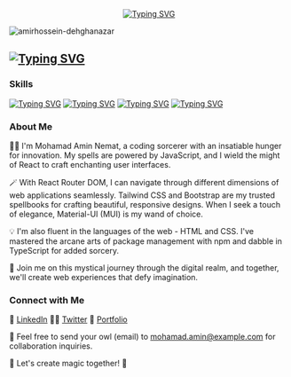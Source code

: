 <div align="center"><a href="https://git.io/typing-svg"><img src="https://readme-typing-svg.demolab.com?font=Fira+Code&pause=1000&color=F7F7F7&background=7779FF00&width=435&lines=Hi%2C+I'm+Mohamad+Amin+Nemat;A+Frontend+Developer" alt="Typing SVG" /></a></div>

<p><img align="center" src="https://i.pinimg.com/originals/8b/35/fe/8b35fef55fba1a201c9c7a11d3ec3d64.gif" alt="amirhossein-dehghanazar" /></p>

## <a href="https://git.io/typing-svg"><img src="https://readme-typing-svg.demolab.com?font=Fira+Code&pause=1000&color=F7F7F7&background=7779FF00&width=435&lines=JavaScript+Enthusiast+%7C+Frontend+Wizard" alt="Typing SVG" /></a>
### Skills

<a href="https://git.io/typing-svg"><img src="https://readme-typing-svg.demolab.com?font=Fira+Code&pause=1000&color=F7F7F7&background=7779FF00&width=435&lines=%F0%9F%9A%80+React+%7C+React+Router+DOM+%7C+Tailwind+CSS+%7C+Bootstrap+%7C+Material-UI+(MUI)" alt="Typing SVG" /></a>
<a href="https://git.io/typing-svg"><img src="https://readme-typing-svg.demolab.com?font=Fira+Code&pause=1000&color=F7F7F7&background=7779FF00&width=435&lines=%F0%9F%8C%90+HTML+%7C+CSS+%7C+JavaScript+%7C+TypeScript" alt="Typing SVG" /></a>
<a href="https://git.io/typing-svg"><img src="https://readme-typing-svg.demolab.com?font=Fira+Code&pause=1000&color=F7F7F7&background=7779FF00&width=435&lines=%F0%9F%93%A6+npm+%7C+Yarn" alt="Typing SVG" /></a>
<a href="https://git.io/typing-svg"><img src="https://readme-typing-svg.demolab.com?font=Fira+Code&pause=1000&color=F7F7F7&background=7779FF00&width=435&lines=%F0%9F%94%AE+Always+exploring+new+horizons+in+the+coding+universe" alt="Typing SVG" /></a>
### About Me

🧙‍♂️ I'm Mohamad Amin Nemat, a coding sorcerer with an insatiable hunger for innovation. My spells are powered by JavaScript, and I wield the might of React to craft enchanting user interfaces.

🪄 With React Router DOM, I can navigate through different dimensions of web applications seamlessly. Tailwind CSS and Bootstrap are my trusted spellbooks for crafting beautiful, responsive designs. When I seek a touch of elegance, Material-UI (MUI) is my wand of choice.

💡 I'm also fluent in the languages of the web - HTML and CSS. I've mastered the arcane arts of package management with npm and dabble in TypeScript for added sorcery.

🌌 Join me on this mystical journey through the digital realm, and together, we'll create web experiences that defy imagination.

### Connect with Me

🔮 [LinkedIn](https://www.linkedin.com/in/mohamad-amin-nemat/)
🧙‍♂️ [Twitter](https://twitter.com/yourmagicaldev)
💼 [Portfolio](https://www.magicalcoder.com)

📧 Feel free to send your owl (email) to [mohamad.amin@example.com](mailto:mohamad.amin@example.com) for collaboration inquiries.

🌟 Let's create magic together! 🌟
